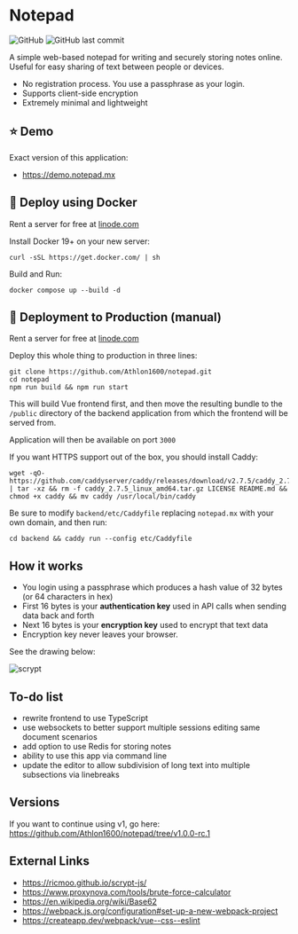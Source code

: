 # Notepad

![GitHub](https://img.shields.io/github/license/athlon1600/notepad)
![GitHub last commit](https://img.shields.io/github/last-commit/athlon1600/notepad)

A simple web-based notepad for writing and securely storing notes online.
Useful for easy sharing of text between people or devices.

- No registration process. You use a passphrase as your login.
- Supports client-side encryption
- Extremely minimal and lightweight

## :star: Demo

Exact version of this application:

- https://demo.notepad.mx


## :whale2: Deploy using Docker

Rent a server for free at [linode.com](https://www.linode.com/lp/refer/?r=cee8aa429cd4cbb5a6e6d1ebfd8986f661d8ef4e)

Install Docker 19+ on your new server:

```shell
curl -sSL https://get.docker.com/ | sh
```

Build and Run:

```shell
docker compose up --build -d
```

## :hammer: Deployment to Production (manual)

Rent a server for free at [linode.com](https://www.linode.com/lp/refer/?r=cee8aa429cd4cbb5a6e6d1ebfd8986f661d8ef4e)

Deploy this whole thing to production in three lines:

```shell
git clone https://github.com/Athlon1600/notepad.git
cd notepad
npm run build && npm run start
```

This will build Vue frontend first, and then move the resulting bundle to the `/public` directory
of the backend application from which the frontend will be served from.

Application will then be available on port `3000`

If you want HTTPS support out of the box, you should install Caddy:

```shell
wget -qO- https://github.com/caddyserver/caddy/releases/download/v2.7.5/caddy_2.7.5_linux_amd64.tar.gz | tar -xz && rm -f caddy_2.7.5_linux_amd64.tar.gz LICENSE README.md && chmod +x caddy && mv caddy /usr/local/bin/caddy
```

Be sure to modify `backend/etc/Caddyfile` replacing `notepad.mx` with your own domain,
and then run:

```shell
cd backend && caddy run --config etc/Caddyfile 
```

## How it works

- You login using a passphrase which produces a hash value of 32 bytes (or 64 characters in hex)
- First 16 bytes is your **authentication key**  used in API calls when sending data back and forth
- Next 16 bytes is your **encryption key** used to encrypt that text data
- Encryption key never leaves your browser.

See the drawing below:

![scrypt](https://github.com/Athlon1600/notepad/assets/1063088/aed67aae-bd10-4917-a149-fc2db0ad1d17)

## To-do list

- rewrite frontend to use TypeScript
- use websockets to better support multiple sessions editing same document scenarios
- add option to use Redis for storing notes
- ability to use this app via command line
- update the editor to allow subdivision of long text into multiple subsections via linebreaks

## Versions

If you want to continue using v1, go here:  
https://github.com/Athlon1600/notepad/tree/v1.0.0-rc.1

## External Links

- https://ricmoo.github.io/scrypt-js/
- https://www.proxynova.com/tools/brute-force-calculator
- https://en.wikipedia.org/wiki/Base62
- https://webpack.js.org/configuration#set-up-a-new-webpack-project
- https://createapp.dev/webpack/vue--css--eslint
